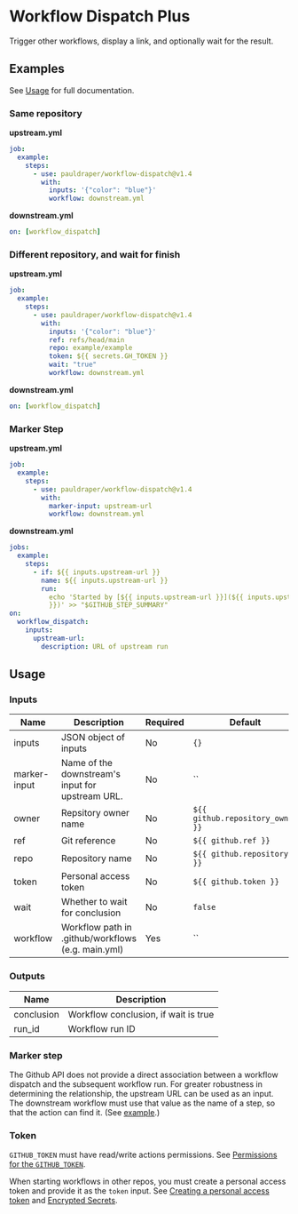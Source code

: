 # Workflow Dispatch Plus

Trigger other workflows, display a link, and optionally wait for the result.

## Examples

See [Usage](#usage) for full documentation.

### Same repository

**upstream.yml**

```yml
job:
  example:
    steps:
      - use: pauldraper/workflow-dispatch@v1.4
        with:
          inputs: '{"color": "blue"}'
          workflow: downstream.yml
```

**downstream.yml**

```yml
on: [workflow_dispatch]
```

### Different repository, and wait for finish

**upstream.yml**

```yml
job:
  example:
    steps:
      - use: pauldraper/workflow-dispatch@v1.4
        with:
          inputs: '{"color": "blue"}'
          ref: refs/head/main
          repo: example/example
          token: ${{ secrets.GH_TOKEN }}
          wait: "true"
          workflow: downstream.yml
```

**downstream.yml**

```yml
on: [workflow_dispatch]
```

### Marker Step

**upstream.yml**

```yml
job:
  example:
    steps:
      - use: pauldraper/workflow-dispatch@v1.4
        with:
          marker-input: upstream-url
          workflow: downstream.yml
```

**downstream.yml**

```yml
jobs:
  example:
    steps:
      - if: ${{ inputs.upstream-url }}
        name: ${{ inputs.upstream-url }}
        run:
          echo 'Started by [${{ inputs.upstream-url }}](${{ inputs.upstream-url
          }})' >> "$GITHUB_STEP_SUMMARY"
on:
  workflow_dispatch:
    inputs:
      upstream-url:
        description: URL of upstream run
```

## Usage

### Inputs

| Name         | Description                                        | Required | Default                          |
| ------------ | -------------------------------------------------- | -------- | -------------------------------- |
| inputs       | JSON object of inputs                              | No       | `{}`                             |
| marker-input | Name of the downstream's input for upstream URL.   | No       | ``                               |
| owner        | Repsitory owner name                               | No       | `${{ github.repository_owner }}` |
| ref          | Git reference                                      | No       | `${{ github.ref }}`              |
| repo         | Repository name                                    | No       | `${{ github.repository }}`       |
| token        | Personal access token                              | No       | `${{ github.token }}`            |
| wait         | Whether to wait for conclusion                     | No       | `false`                          |
| workflow     | Workflow path in .github/workflows (e.g. main.yml) | Yes      | ``                               |

### Outputs

| Name       | Description                          |
| ---------- | ------------------------------------ |
| conclusion | Workflow conclusion, if wait is true |
| run_id     | Workflow run ID                      |

### Marker step

The Github API does not provide a direct association between a workflow dispatch
and the subsequent workflow run. For greater robustness in determining the
relationship, the upstream URL can be used as an input. The downstream workflow
must use that value as the name of a step, so that the action can find it. (See
[example](#marker-step-1).)

### Token

`GITHUB_TOKEN` must have read/write actions permissions. See
[Permissions for the `GITHUB_TOKEN`](https://docs.github.com/en/actions/security-guides/automatic-token-authentication#permissions-for-the-github_token).

When starting workflows in other repos, you must create a personal access token
and provide it as the `token` input. See
[Creating a personal access token](https://docs.github.com/en/authentication/keeping-your-account-and-data-secure/creating-a-personal-access-token)
and
[Encrypted Secrets](https://docs.github.com/en/actions/security-guides/encrypted-secrets).
